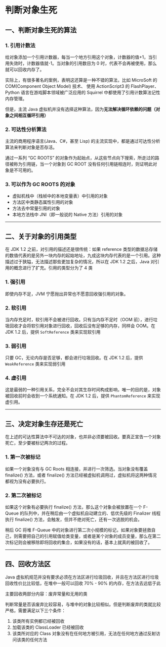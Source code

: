# 判断对象生死

## 一、判断对象生死的算法

### 1. 引用计数法

给对象添加一个引用计数器，每当一个地方引用这个对象，计数器的值+1，当引用失效时，计数器值就-1。当对象的引用数目为 0 时，代表不会再被使用，那么就可以回收内存了。

实际上，有很多著名的案例，表明这还算是一种不错的算法，比如 MicroSoft 的 COM(Component Object Model) 技术、 使用 ActionScript3 的 FlashPlayer、Python 语言在游戏脚本领域被广泛应用的 Squirrel 中都使用了引用计数算法记性内存管理。

但是，主流 Java 虚拟机并没有选择这种算法，因为**无法解决循环依赖的问题（对象之间相互循环引用）**

### 2. 可达性分析算法

主流的商用程序语言(Java、C#，甚至 Lisp) 的主流实现中，都是通过可达性分析算法来判断对象是否存活。

通过一系列 “GC ROOTS” 的对象作为起始点，从这些节点向下搜索，所走过的路径被称为引用链，当一个对象到 GC ROOT 没有任何引用链相连时，则证明此对象是不可用的。



### 3. 可以作为 GC ROOTS 的对象

* 虚拟机栈中（栈帧中的本地变量表）中引用的对象
* 方法区中类静态属性引用的对象
* 方法去中常量引用的对象
* 本地方法栈中 JNI（即一般说的 Native 方法）引用的对象

---

## 二、关于对象的引用类型

在 JDK 1.2 之前，对引用的描述还是很传统：如果 reference 类型的数据总存储的数值代表的是另外一块内存的起始地址，九成这块内存代表的是一个引用。这种描述过于狭隘，无法描述那些更加复杂的情况，所以在 JDK 1.2 之后，Java 对引用的概念进行了扩充。引用的类型分为了 4 类

### 1. 强引用

即使内存不足，JVM 宁愿抛出异常也不愿意回收强引用的对象。

### 2. 软引用

当内存充足时，软引用不会被进行回收。只有当内存不足时（OOM 前），进行垃圾回收才会将软引用对象进行回收，回收后没有足够的内存，同样会 OOM。在 JDK 1.2 后，提供 ``SoftReference`` 类来实现软引用

### 3. 弱引用

只要 GC，无论内存是否足够，都会进行垃圾回收。在 JDK 1.2 后，提供 ``WeakReference`` 类来实现弱引用

### 4. 虚引用

这是最弱的一种引用关系，完全不会对其生存时间构成影响，唯一的目的是，对象被回收前时会收到一个系统通知。在 JDK 1.2 后，提供 ``PhantomReference`` 来实现虚引用。

---

## 三、决定对象生存还是死亡

在上述的可达性算法中不可达的对象，也并非必须要被回收。要真正宣告一个对象死亡，至少要被标记两次的过程。

### 1. 第一次被标记

如果一个对象没有与 GC Roots 相连接，并进行一次筛选。当对象没有覆盖 finalize() 方法，或者 finalize() 方法已经被虚拟机调用过，虚拟机将这两种情况都视为没有必要执行。

### 2. 第二次被标记

如果这个对象有必要执行 finalize() 方法，那么这个对象会被放置在一个 F-Queue 的队列中，并在稍后由一个虚拟机自动建立的、低优先级的 Finalizer 线程执行 finalize() 方法，会触发，但并不绝对死亡，还有一次逃脱的机会。

稍后 GC 将堆 F-Queue 中的对象进行第二次小规模的标记，如果对象要拯救自己，则需要把自己的引用赋值给类变量，或者是某个对象的成员变量，那么在第二次标记则会被移除即将回收的集合，如果没有的话，基本上就真的被回收了。

---

## 四、回收方法区

Java 虚拟机规范并没有要求必须在方法区进行垃圾回收，并且在方法区进行垃圾回收性价比比较低，在堆中一般可以回收 70% - 90% 的内存，在方法去远低于此

主要回收两部分内容：废弃常量和无用的类

判断常量是否该废弃比较容易，与堆中的对象比较相似。但是判断废弃的类就比较严格，需要满足以下三个条件：

1. 该类所有实例都已经被回收
2. 加载该类的 ClassLoader 已经被回收
3. 该类所对应的 Class 对象没有在任何地方被引用，无法在任何地方通过反射访问该类的任何方法

